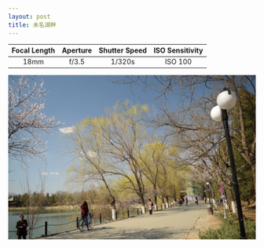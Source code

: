 ```yaml
---
layout: post
title: 未名湖畔
---
```


| Focal Length | Aperture | Shutter Speed | ISO Sensitivity |
|:------------:|:--------:|:-------------:|:---------------:|
| 18mm         | f/3.5    | 1/320s          | ISO 100        |

![未名湖畔](https://github.com/comacros/comacros.github.io/raw/master/images/DSC_0456.JPG)
